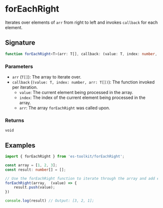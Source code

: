 # forEachRight

Iterates over elements of `arr` from right to left and invokes `callback` for each element.


## Signature

```ts
function forEachRight<T>(arr: T[], callback: (value: T, index: number, arr: T[]) => void): void;
```

### Parameters

- `arr` (`T[]`): The array to iterate over.
- `callback` (`(value: T, index: number, arr: T[])`): The function invoked per iteration.
    - `value`: The current element being processed in the array.
    - `index`: The index of the current element being processed in the array.
    - `arr`: The array `forEachRight` was called upon.

### Returns

`void`

## Examples

```ts
import { forEachRight } from 'es-toolkit/forEachRight';

const array = [1, 2, 3];
const result: number[] = [];

// Use the forEachRight function to iterate through the array and add each element to the result array.
forEachRight(array,  (value) => {
    result.push(value);
})

console.log(result) // Output: [3, 2, 1];
```